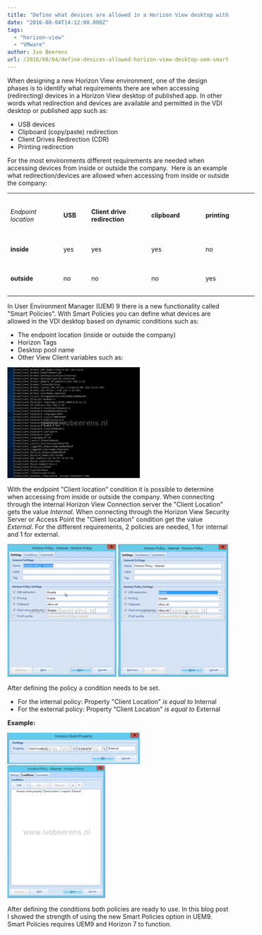 ```yaml
---
title: "Define what devices are allowed in a Horizon View desktop with UEM Smart Policies"
date: "2016-08-04T14:12:00.000Z"
tags: 
  - "horizon-view"
  - "VMware"
author: Ivo Beerens
url: /2016/08/04/define-devices-allowed-horizon-view-desktop-uem-smart-policies/
---
```


When designing a new Horizon View environment, one of the design phases is to identify what requirements there are when accessing (redirecting) devices in a Horizon View desktop of published app. In other words what redirection and devices are available and permitted in the VDI desktop or published app such as:

- USB devices
- Clipboard (copy/paste) redirection
- Client Drives Redirection (CDR)
- Printing redirection

For the most environments different requirements are needed when accessing devices from inside or outside the company.  Here is an example what redirection/devices are allowed when accessing from inside or outside the company:

<table style="width: 580px;"><tbody><tr style="height: 96px;"><td style="width: 106px; height: 96px;"><em>Endpoint</em><div></div><em>location&nbsp;</em></td><td style="width: 49px; height: 96px;"><strong>USB</strong></td><td style="width: 122px; height: 96px;"><strong>Client drive redirection</strong></td><td style="width: 109px; height: 96px;"><strong>clipboard</strong></td><td style="width: 104px; height: 96px;"><strong>printing</strong></td></tr><tr style="height: 48px;"><td style="width: 106px; height: 48px;"><strong>inside</strong></td><td style="width: 49px; height: 48px;">yes</td><td style="width: 122px; height: 48px;">yes</td><td style="width: 109px; height: 48px;">yes</td><td style="width: 104px; height: 48px;">no</td></tr><tr style="height: 72px;"><td style="width: 106px; height: 72px;"><strong>outside</strong></td><td style="width: 49px; height: 72px;">no</td><td style="width: 122px; height: 72px;">no</td><td style="width: 109px; height: 72px;">no</td><td style="width: 104px; height: 72px;">yes</td></tr></tbody></table>

In User Environment Manager (UEM) 9 there is a new functionality called "Smart Policies". With Smart Policies you can define what devices are allowed in the VDI desktop based on dynamic conditions such as:

- The endpoint location (inside or outside the company)
- Horizon Tags
- Desktop pool name
- Other View Client variables such as:

[![vars](images/vars-300x251.png)](images/vars.png)

With the endpoint "Client location" condition it is possible to determine when accessing from inside or outside the company. When connecting through the internal Horizon View Connection server the "Client Location" gets the value _Internal_. When connecting through the Horizon View Security Server or Access Point the "Client location" condition get the value _External_. For the different requirements, 2 policies are needed, 1 for internal and 1 for external.

[![Exterbal](images/Exterbal-247x300.png)](images/Exterbal.png) [![Internal](images/Internal-249x300.png)](images/Internal.png)

After defining the policy a condition needs to be set.

- For the internal policy: Property "Client Location" _is equal to_ Internal
- For the external policy: Property "Client Location" _is equal to_ External

**Example:**

[![4](images/4-300x71.png)](images/4.png)[![3](images/3-221x300.png)](images/3.png)

After defining the conditions both policies are ready to use. In this blog post I showed the strength of using the new Smart Policies option in UEM9. Smart Policies requires UEM9 and Horizon 7 to function. 